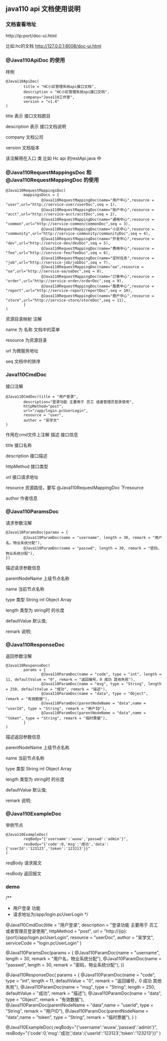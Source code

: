 ## java110 api 文档使用说明

### 文档查看地址

http://ip:port/doc-ui.html

比如:hc的文档 http://127.0.0.1:8008/doc-ui.html

### @Java110ApiDoc 的使用

样例

```
@Java110ApiDoc(
        title = "HC小区管理系统api接口文档",
        description = "HC小区管理系统api接口文档",
        company="Java110工作室",
        version = "v1.4"
)
```
title 表示 接口文档题目

description 表示 接口文档说明

company 文档公司

version 文档版本

该注解用在入口 类 比如 Hc api 的restApi.java 中

### @Java110RequestMappingsDoc 和 @Java110RequestMappingDoc 的使用

```
@Java110RequestMappingsDoc(
        mappingsDocs = {
                @Java110RequestMappingDoc(name="用户中心",resource = "user",url="http://service-user/userDoc",seq = 1),
                @Java110RequestMappingDoc(name="账户中心",resource = "acct",url="http://service-acct/acctDoc",seq = 2),
                @Java110RequestMappingDoc(name="通用中心",resource = "common",url="http://service-common/commonDoc",seq = 3),
                @Java110RequestMappingDoc(name="小区中心",resource = "community",url="http://service-community/communityDoc",seq = 4),
                @Java110RequestMappingDoc(name="开发中心",resource = "dev",url="http://service-dev/devDoc",seq = 5),
                @Java110RequestMappingDoc(name="费用中心",resource = "fee",url="http://service-fee/feeDoc",seq = 6),
                @Java110RequestMappingDoc(name="定时任务",resource = "job",url="http://service-job/jobDoc",seq = 7),
                @Java110RequestMappingDoc(name="oa",resource = "oa",url="http://service-oa/oaDoc",seq = 8),
                @Java110RequestMappingDoc(name="订单中心",resource = "order",url="http://service-order/orderDoc",seq = 9),
                @Java110RequestMappingDoc(name="报表中心",resource = "report",url="http://service-report/reportDoc",seq = 10),
                @Java110RequestMappingDoc(name="商户中心",resource = "store",url="http://service-store/storeDoc",seq = 11),
        }
)
```

资源目录映射 注解

name 为 名称 文档中的菜单

resource 为资源目录

url 为微服务地址

seq 文档中的排序

### Java110CmdDoc

接口注解

```
@Java110CmdDoc(title = "用户登录",
        description="登录功能 主要用于 员工 或者管理员登录使用",
        httpMethod="post",
        url="/app/login.pcUserLogin",
        resource = "user",
        author = "吴学文"
)
```

作用在cmd文件上注解 描述 接口信息

title 接口名称

description 接口描述

httpMethod 接口类型

url 接口请求地址

resource 资源路径，要写 @Java110RequestMappingDoc 下resource

author 作者信息

### @Java110ParamsDoc 
请求参数注解

```
@Java110ParamsDoc(params = {
        @Java110ParamDoc(name = "username", length = 30, remark = "用户名，物业系统分配"),
        @Java110ParamDoc(name = "passwd", length = 30, remark = "密码，物业系统分配"),
})
```
描述请求参数信息

parentNodeName 上级节点名称

name 当前节点名称

type 类型 String  int  Object Array 

length 类型为 string时 的长度 

defaultValue 默认值;

remark 说明;

### @Java110ResponseDoc

返回参数注解
```
@Java110ResponseDoc(
        params = {
                @Java110ParamDoc(name = "code", type = "int", length = 11, defaultValue = "0", remark = "返回编号，0 成功 其他失败"),
                @Java110ParamDoc(name = "msg", type = "String", length = 250, defaultValue = "成功", remark = "描述"),
                @Java110ParamDoc(name = "data", type = "Object", remark = "有效数据"),
                @Java110ParamDoc(parentNodeName = "data",name = "userId", type = "String", remark = "用户ID"),
                @Java110ParamDoc(parentNodeName = "data",name = "token", type = "String", remark = "临时票据"),
        }
)

```

描述返回参数信息

parentNodeName 上级节点名称

name 当前节点名称

type 类型 String  int  Object Array

length 类型为 string时 的长度

defaultValue 默认值;

remark 说明;

### @Java110ExampleDoc

举例节点

```
@Java110ExampleDoc(
        reqBody="{'username':'wuxw','passwd':'admin'}",
        resBody="{'code':0,'msg':'成功','data':{'userId':'123123','token':'123213'}}"
)
```

reqBody 请求报文

resBody 返回报文


### demo

/**
 * 用户登录 功能
 * 请求地址为/app/login.pcUserLogin
 */

@Java110CmdDoc(title = "用户登录",
        description = "登录功能 主要用于 员工 或者管理员登录使用",
        httpMethod = "post",
        url = "http://{ip}:{port}/app/login.pcUserLogin",
        resource = "userDoc",
        author = "吴学文",
        serviceCode = "login.pcUserLogin"
)

@Java110ParamsDoc(params = {
        @Java110ParamDoc(name = "username", length = 30, remark = "用户名，物业系统分配"),
        @Java110ParamDoc(name = "passwd", length = 30, remark = "密码，物业系统分配"),
})

@Java110ResponseDoc(
        params = {
                @Java110ParamDoc(name = "code", type = "int", length = 11, defaultValue = "0", remark = "返回编号，0 成功 其他失败"),
                @Java110ParamDoc(name = "msg", type = "String", length = 250, defaultValue = "成功", remark = "描述"),
                @Java110ParamDoc(name = "data", type = "Object", remark = "有效数据"),
                @Java110ParamDoc(parentNodeName = "data",name = "userId", type = "String", remark = "用户ID"),
                @Java110ParamDoc(parentNodeName = "data",name = "token", type = "String", remark = "临时票据"),
        }
)

@Java110ExampleDoc(
        reqBody="{'username':'wuxw','passwd':'admin'}",
        resBody="{'code':0,'msg':'成功','data':{'userId':'123123','token':'123213'}}"
)

